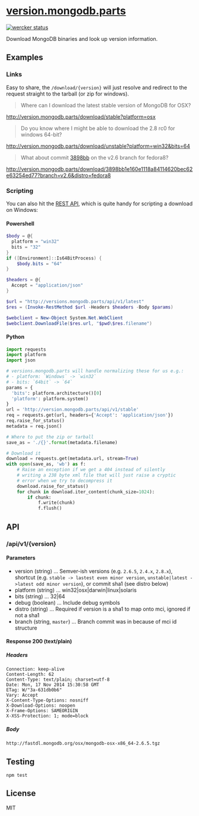 # [version.mongodb.parts](http://version.mongodb.parts)

[![wercker status](https://app.wercker.com/status/c7297af82fce3c30fce03d4c674acc32/m "wercker status")](https://app.wercker.com/project/bykey/c7297af82fce3c30fce03d4c674acc32)

Download MongoDB binaries and look up version information.

## Examples

### Links

Easy to share, the `/download/{version}` will just resolve and redirect to the
request straight to the tarball (or zip for windows).

> Where can I download the latest stable version of MongoDB for OSX?

http://version.mongodb.parts/download/stable?platform=osx

> Do you know where I might be able to download the 2.8 rc0 for windows 64-bit?

http://version.mongodb.parts/download/unstable?platform=win32&bits=64

> What about commit [3898bb](3898bb) on the v2.6 branch for fedora8?

http://version.mongodb.parts/download/3898bb1e160e1118a84114620bec62e63254ed77?branch=v2.6&distro=fedora8

### Scripting

You can also hit the [REST API](#api), which is quite handy for scripting
a download on Windows:

#### Powershell

```powershell
$body = @{
  platform = "win32"
  bits = "32"
}
if ([Environment]::Is64BitProcess) {
    $body.bits = "64"
}

$headers = @{
  Accept = "application/json"
}

$url = "http://versions.mongodb.parts/api/v1/latest"
$res = (Invoke-RestMethod $url -Headers $headers -Body $params)

$webclient = New-Object System.Net.WebClient
$webclient.DownloadFile($res.url, "$pwd\$res.filename")
```
#### Python

```python
import requests
import platform
import json

# versions.mongodb.parts will handle normalizing these for us e.g.:
# - platform: `Windows` -> `win32`
# - bits: `64bit` -> `64`
params = {
  'bits': platform.architecture()[0]
  'platform': platform.system()
}
url = 'http://version.mongodb.parts/api/v1/stable'
req = requests.get(url, headers={'Accept': 'application/json'})
req.raise_for_status()
metadata = req.json()

# Where to put the zip or tarball
save_as = './{}'.format(metadata.filename)

# Download it
download = requests.get(metadata.url, stream=True)
with open(save_as, 'wb') as f:
    # Raise an exception if we get a 404 instead of silently
    # writing a 238 byte xml file that will just raise a cryptic
    # error when we try to decompress it
    download.raise_for_status()
    for chunk in download.iter_content(chunk_size=1024):
        if chunk:
            f.write(chunk)
            f.flush()
```

## API

### /api/v1/{version}

#### Parameters
  + version (string) ... Semver-ish versions (e.g. `2.6.5`, `2.4.x`, `2.8.x`), shortcut (e.g. `stable -> lastest even minor version`, `unstable|latest ->latest odd minor version`), or commit sha1 (see distro below)
  + platform (string) ... win32|osx|darwin|linux|solaris
  + bits (string) ... 32|64
  + debug (boolean) ... Include debug symbols
  + distro (string) ... Required if version is a sha1 to map onto mci, ignored if not a sha1
  + branch (string, `master`) ... Branch commit was in because of mci id structure

#### Response 200 (text/plain)

##### Headers

    Connection: keep-alive
    Content-Length: 62
    Content-Type: text/plain; charset=utf-8
    Date: Mon, 17 Nov 2014 15:30:58 GMT
    ETag: W/"3a-631db0b6"
    Vary: Accept
    X-Content-Type-Options: nosniff
    X-Download-Options: noopen
    X-Frame-Options: SAMEORIGIN
    X-XSS-Protection: 1; mode=block

##### Body

    http://fastdl.mongodb.org/osx/mongodb-osx-x86_64-2.6.5.tgz

## Testing

```
npm test
```

## License

MIT

[d12f37]: https://github.com/mongodb/mongo/commit/3898bb1e160e1118a84114620bec62e63254ed77
